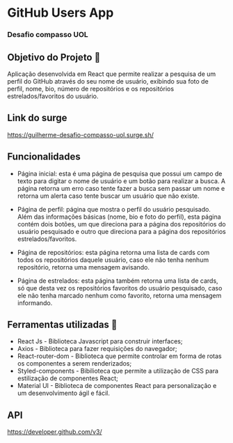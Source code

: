 # GitHub Users App 
### Desafio compasso UOL

## Objetivo do Projeto 📌

Aplicação desenvolvida em React que permite realizar a pesquisa de um perfil do GitHub através do seu nome de usuário, exibindo sua foto de perfil, nome, bio, número de repositórios e os repositórios estrelados/favoritos do usuário. 

## Link do surge
https://guilherme-desafio-compasso-uol.surge.sh/

## Funcionalidades

- Página inicial: esta é uma página de pesquisa que possui um campo de texto para digitar o nome de usuário e um botão para realizar a busca. A página retorna um erro caso tente fazer a busca sem passar um nome e retorna um alerta caso tente buscar um usuário que não existe. 

- Página de perfil: página que mostra o perfil do usuário pesquisado. Além das informações básicas (nome, bio e foto do perfil), esta página contém dois botões, um que direciona para a página dos repositórios do usuário pesquisado e outro que direciona para a página dos repositórios estrelados/favoritos.

- Página de repositórios: esta página retorna uma lista de cards com todos os repositórios daquele usuário, caso ele não tenha nenhum repositório, retorna uma mensagem avisando. 

- Página de estrelados: esta página também retorna uma lista de cards, só que desta vez os repositórios favoritos do usuário pesquisado, caso ele não tenha marcado nenhum como favorito, retorna uma mensagem informando.

## Ferramentas utilizadas 🔧

- React Js - Biblioteca Javascript para construir interfaces;
- Axios - Biblioteca para fazer requisições do navegador;
- React-router-dom - Biblioteca que permite controlar em forma de rotas os componentes a serem renderizados;
- Styled-components - Bibilioteca que permite a utilização de CSS para estilização de componentes React;
- Material UI - Biblioteca de componentes React para personalização e um desenvolvimento ágil e fácil.


## API 
https://developer.github.com/v3/
